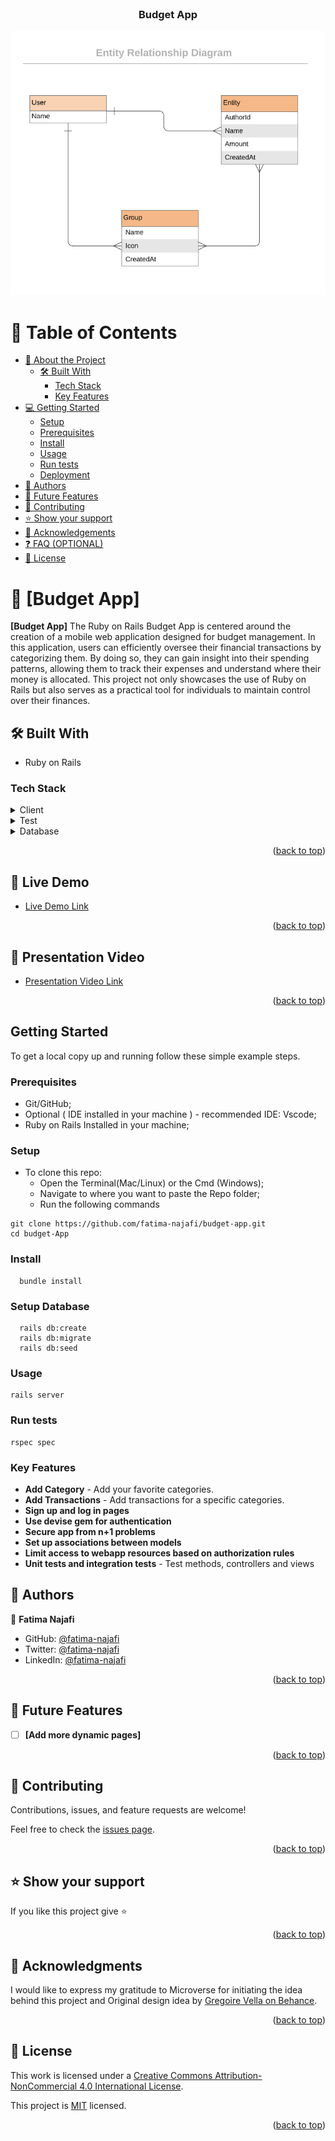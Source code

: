 
<div align="center">
  <!-- You are encouraged to replace this logo with your own! Otherwise you can also remove it. -->
  <br/>

  <h3><b>Budget App</b></h3>

  ![UML Class Diagram of Catalog of my things](ERD_Diagram.png)

</div>

<!-- TABLE OF CONTENTS -->

# 📗 Table of Contents

- [📖 About the Project](#about-project)
  - [🛠 Built With](#built-with)
    - [Tech Stack](#tech-stack)
    - [Key Features](#key-features)
- [💻 Getting Started](#getting-started)
  - [Setup](#setup)
  - [Prerequisites](#prerequisites)
  - [Install](#install)
  - [Usage](#usage)
  - [Run tests](#run-tests)
  - [Deployment](#deployment)
- [👥 Authors](#authors)
- [🔭 Future Features](#future-features)
- [🤝 Contributing](#contributing)
- [⭐️ Show your support](#support)
- [🙏 Acknowledgements](#acknowledgements)
- [❓ FAQ (OPTIONAL)](#faq)
- [📝 License](#license)

<!-- PROJECT DESCRIPTION -->

# 📖 [Budget App] <a name="about-project"></a>

**[Budget App]** The Ruby on Rails Budget App is centered around the creation of a mobile web application designed for budget management. In this application, users can efficiently oversee their financial transactions by categorizing them. By doing so, they can gain insight into their spending patterns, allowing them to track their expenses and understand where their money is allocated. This project not only showcases the use of Ruby on Rails but also serves as a practical tool for individuals to maintain control over their finances.

## 🛠 Built With <a name="built-with"></a>

- Ruby on Rails

### Tech Stack <a name="tech-stack"></a>

<details>
  <summary>Client</summary>
  <ul>
    <li>Ruby on Rails</li>
  </ul>
</details>

<details>
  <summary>Test</summary>
  <ul>
    <li>RSPEC</li>
  </ul>
</details>

<details>
<summary>Database</summary>
  <ul>
    <li>PostgreSQL</li>
  </ul>
</details>


<p align="right">(<a href="#readme-top">back to top</a>)</p>

<!-- LIVE DEMO -->
## 🚀 Live Demo <a name="live-demo"></a>

- [Live Demo Link](https://rails-project-j3vc.onrender.com)

<p align="right">(<a href="#readme-top">back to top</a>)</p>

<!-- Presentation Video -->
## 🎥 Presentation Video <a name="presentation-video"></a>

- [Presentation Video Link](https://www.loom.com/share/7926c02bb88f4fa69fcc963df8fbc36b?sid=bd64e165-9d9e-4d6a-93d5-6ced8cf3f29b)

<p align="right">(<a href="#readme-top">back to top</a>)</p>

## Getting Started

To get a local copy up and running follow these simple example steps.

### Prerequisites

- Git/GitHub;
- Optional ( IDE installed in your machine ) - recommended IDE: Vscode;
- Ruby on Rails Installed in your machine;

### Setup

- To clone this repo:
  - Open the Terminal(Mac/Linux) or the Cmd (Windows);
  - Navigate to where you want to paste the Repo folder;
  - Run the following commands
```
git clone https://github.com/fatima-najafi/budget-app.git
cd budget-App
```


### Install
```
  bundle install
```

### Setup Database
```
  rails db:create
  rails db:migrate
  rails db:seed
```

### Usage
```
rails server
```
### Run tests
```
rspec spec
```

<!-- Features -->

### Key Features <a name="key-features"></a>

- **Add Category** - Add your favorite categories.
- **Add Transactions** - Add transactions for a specific categories.
- **Sign up and log in pages**
- **Use devise gem for authentication**
- **Secure app from n+1 problems**
- **Set up associations between models**
- **Limit access to webapp resources based on authorization rules**
- **Unit tests and integration tests** - Test methods, controllers and views

<!-- AUTHORS -->

## 👥 Authors <a name="authors"></a>

👤 **Fatima Najafi**

- GitHub: [@fatima-najafi](https://github.com/fatima-najafi)
- Twitter: [@fatima-najafi](https://twitter.com/FatimaNajafi6)
- LinkedIn: [@fatima-najafi](https://www.linkedin.com/in/fatima-najafi/)



<p align="right">(<a href="#readme-top">back to top</a>)</p>

<!-- FUTURE FEATURES -->

## 🔭 Future Features <a name="future-features"></a>

- [ ] **[Add more dynamic pages]**

<p align="right">(<a href="#readme-top">back to top</a>)</p>

<!-- CONTRIBUTING -->

## 🤝 Contributing <a name="contributing"></a>

Contributions, issues, and feature requests are welcome!

Feel free to check the [issues page](../../issues/).

<p align="right">(<a href="#readme-top">back to top</a>)</p>

<!-- SUPPORT -->

## ⭐️ Show your support <a name="support"></a>


If you like this project give ⭐️

<p align="right">(<a href="#readme-top">back to top</a>)</p>

<!-- ACKNOWLEDGEMENTS -->

## 🙏 Acknowledgments <a name="acknowledgements"></a>

I would like to express my gratitude to Microverse for initiating the idea behind this project and Original design idea by [Gregoire Vella on Behance](https://www.behance.net/gregoirevella).

<p align="right">(<a href="#readme-top">back to top</a>)</p>

<!-- LICENSE -->

## 📝 License <a name="license"></a>

This work is licensed under a [Creative Commons Attribution-NonCommercial 4.0 International License](https://creativecommons.org/licenses/by-nc/4.0/).

This project is [MIT](./LICENSE) licensed.

<p align="right">(<a href="#readme-top">back to top</a>)</p>
